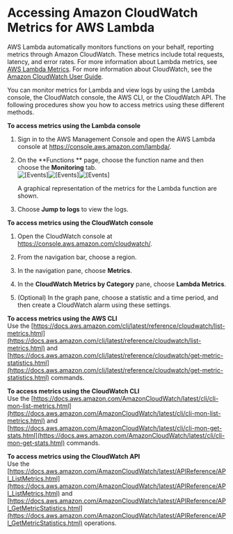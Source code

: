 # Accessing Amazon CloudWatch Metrics for AWS Lambda<a name="monitoring-functions-access-metrics"></a>

AWS Lambda automatically monitors functions on your behalf, reporting metrics through Amazon CloudWatch\. These metrics include total requests, latency, and error rates\. For more information about Lambda metrics, see [AWS Lambda Metrics](monitoring-functions-metrics.md)\. For more information about CloudWatch, see the [Amazon CloudWatch User Guide](https://docs.aws.amazon.com/AmazonCloudWatch/latest/DeveloperGuide/)\. 

You can monitor metrics for Lambda and view logs by using the Lambda console, the CloudWatch console, the AWS CLI, or the CloudWatch API\. The following procedures show you how to access metrics using these different methods\.

**To access metrics using the Lambda console**

1. Sign in to the AWS Management Console and open the AWS Lambda console at [https://console\.aws\.amazon\.com/lambda/](https://console.aws.amazon.com/lambda/)\.

1. On the **Functions ** page, choose the function name and then choose the **Monitoring** tab\.  
![\[Events\]](http://docs.aws.amazon.com/lambda/latest/dg/images/metrics-functions-list.png)![\[Events\]](http://docs.aws.amazon.com/lambda/latest/dg/)![\[Events\]](http://docs.aws.amazon.com/lambda/latest/dg/)

   A graphical representation of the metrics for the Lambda function are shown\.

1. Choose **Jump to logs** to view the logs\.

**To access metrics using the CloudWatch console**

1. Open the CloudWatch console at [https://console\.aws\.amazon\.com/cloudwatch/](https://console.aws.amazon.com/cloudwatch/)\.

1. From the navigation bar, choose a region\.

1. In the navigation pane, choose **Metrics**\.

1. In the **CloudWatch Metrics by Category** pane, choose **Lambda Metrics**\.

1. \(Optional\) In the graph pane, choose a statistic and a time period, and then create a CloudWatch alarm using these settings\.

**To access metrics using the AWS CLI**  
Use the [https://docs.aws.amazon.com/cli/latest/reference/cloudwatch/list-metrics.html](https://docs.aws.amazon.com/cli/latest/reference/cloudwatch/list-metrics.html) and [https://docs.aws.amazon.com/cli/latest/reference/cloudwatch/get-metric-statistics.html](https://docs.aws.amazon.com/cli/latest/reference/cloudwatch/get-metric-statistics.html) commands\.

**To access metrics using the CloudWatch CLI**  
Use the [https://docs.aws.amazon.com/AmazonCloudWatch/latest/cli/cli-mon-list-metrics.html](https://docs.aws.amazon.com/AmazonCloudWatch/latest/cli/cli-mon-list-metrics.html) and [https://docs.aws.amazon.com/AmazonCloudWatch/latest/cli/cli-mon-get-stats.html](https://docs.aws.amazon.com/AmazonCloudWatch/latest/cli/cli-mon-get-stats.html) commands\.

**To access metrics using the CloudWatch API**  
Use the [https://docs.aws.amazon.com/AmazonCloudWatch/latest/APIReference/API_ListMetrics.html](https://docs.aws.amazon.com/AmazonCloudWatch/latest/APIReference/API_ListMetrics.html) and [https://docs.aws.amazon.com/AmazonCloudWatch/latest/APIReference/API_GetMetricStatistics.html](https://docs.aws.amazon.com/AmazonCloudWatch/latest/APIReference/API_GetMetricStatistics.html) operations\.